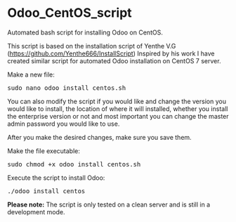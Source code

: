 # Odoo_CentOS_script

Automated bash script for installing Odoo on CentOS.

This script is based on the installation script of Yenthe V.G (https://github.com/Yenthe666/InstallScript)
Inspired by his work I have created similar script for automated Odoo installation on CentOS 7 server. 

Make a new file:
<pre>sudo nano odoo_install_centos.sh</pre>

You can also modify the script if you would like and change the version you would like to install, the location of where it will installed, whether you install the enterprise version or not and most important you can change the master admin password you would like to use.

After you make the desired changes, make sure you save them.

Make the file executable:
<pre>sudo chmod +x odoo_install_centos.sh</pre>

Execute the script to install Odoo:
<pre>./odoo_install_centos</pre>

<b>Please note:</b> The script is only tested on a clean server and is still in a development mode. 
